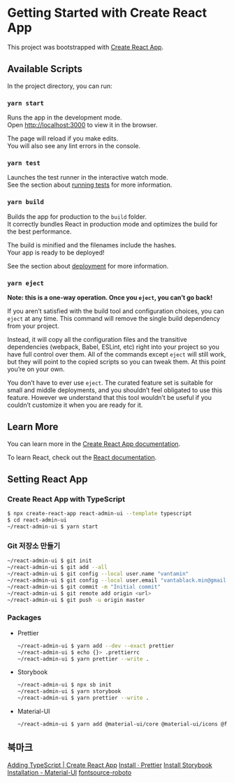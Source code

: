 # Getting Started with Create React App

This project was bootstrapped with [Create React App](https://github.com/facebook/create-react-app).

## Available Scripts

In the project directory, you can run:

### `yarn start`

Runs the app in the development mode.\
Open [http://localhost:3000](http://localhost:3000) to view it in the browser.

The page will reload if you make edits.\
You will also see any lint errors in the console.

### `yarn test`

Launches the test runner in the interactive watch mode.\
See the section about [running tests](https://facebook.github.io/create-react-app/docs/running-tests) for more information.

### `yarn build`

Builds the app for production to the `build` folder.\
It correctly bundles React in production mode and optimizes the build for the best performance.

The build is minified and the filenames include the hashes.\
Your app is ready to be deployed!

See the section about [deployment](https://facebook.github.io/create-react-app/docs/deployment) for more information.

### `yarn eject`

**Note: this is a one-way operation. Once you `eject`, you can’t go back!**

If you aren’t satisfied with the build tool and configuration choices, you can `eject` at any time. This command will remove the single build dependency from your project.

Instead, it will copy all the configuration files and the transitive dependencies (webpack, Babel, ESLint, etc) right into your project so you have full control over them. All of the commands except `eject` will still work, but they will point to the copied scripts so you can tweak them. At this point you’re on your own.

You don’t have to ever use `eject`. The curated feature set is suitable for small and middle deployments, and you shouldn’t feel obligated to use this feature. However we understand that this tool wouldn’t be useful if you couldn’t customize it when you are ready for it.

## Learn More

You can learn more in the [Create React App documentation](https://facebook.github.io/create-react-app/docs/getting-started).

To learn React, check out the [React documentation](https://reactjs.org/).

## Setting React App

### Create React App with TypeScript

```bash
$ npx create-react-app react-admin-ui --template typescript
$ cd react-admin-ui
~/react-admin-ui $ yarn start
```

### Git 저장소 만들기

```bash
~/react-admin-ui $ git init
~/react-admin-ui $ git add --all
~/react-admin-ui $ git config --local user.name "vantamin"
~/react-admin-ui $ git config --local user.email "vantablack.min@gmail.com"
~/react-admin-ui $ git commit -m "Initial commit"
~/react-admin-ui $ git remote add origin <url>
~/react-admin-ui $ git push -u origin master
```

### Packages

- Prettier

  ```bash
  ~/react-admin-ui $ yarn add --dev --exact prettier
  ~/react-admin-ui $ echo {}> .prettierrc
  ~/react-admin-ui $ yarn prettier --write .
  ```

- Storybook

  ```bash
  ~/react-admin-ui $ npx sb init
  ~/react-admin-ui $ yarn storybook
  ~/react-admin-ui $ yarn prettier --write .
  ```

- Material-UI

  ```bash
  ~/react-admin-ui $ yarn add @material-ui/core @material-ui/icons @fontsource/roboto
  ```

## 북마크

[Adding TypeScript | Create React App](https://create-react-app.dev/docs/adding-typescript/)
[Install · Prettier](https://prettier.io/docs/en/install.html)
[Install Storybook](https://storybook.js.org/docs/react/get-started/install)
[Installation - Material-UI](https://material-ui.com/getting-started/installation/)
[fontsource-roboto](https://www.npmjs.com/package/fontsource-roboto)

